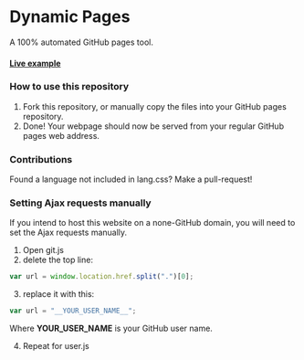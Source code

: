 # Dynamic Pages
A 100% automated GitHub pages tool.

#### [Live example](https://cutwell.github.io)

### How to use this repository
1. Fork this repository, or manually copy the files into your GitHub pages repository.
2. Done! Your webpage should now be served from your regular GitHub pages web address.

### Contributions
Found a language not included in lang.css? Make a pull-request!

### Setting Ajax requests manually
If you intend to host this website on a none-GitHub domain, you will need to set the Ajax requests manually.
1. Open git.js
2. delete the top line:
```javascript
var url = window.location.href.split(".")[0];
```
3. replace it with this:
```javascript
var url = "__YOUR_USER_NAME__";
```
Where __YOUR_USER_NAME__ is your GitHub user name.

4. Repeat for user.js
